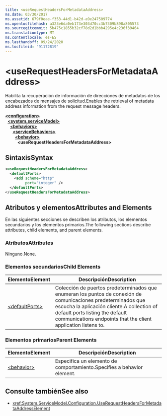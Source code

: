 ```yaml
---
title: <useRequestHeadersForMetadataAddress>
ms.date: 03/30/2017
ms.assetid: 679f0eae-f353-44d1-b42d-a9e247509774
ms.openlocfilehash: a323e6da0eb173e303d70cc3b7309b898a805573
ms.sourcegitcommit: 5b475c1855b32cf78d2d1bbb4295e4c236f39464
ms.translationtype: MT
ms.contentlocale: es-ES
ms.lasthandoff: 09/24/2020
ms.locfileid: "91172819"
---
```

# \<useRequestHeadersForMetadataAddress>

<span data-ttu-id="8ba8c-101">Habilita la recuperación de información de direcciones de metadatos de los encabezados de mensajes de solicitud.</span><span class="sxs-lookup"><span data-stu-id="8ba8c-101">Enables the retrieval of metadata address information from the request message headers.</span></span>  
  
[**\<configuration>**](../configuration-element.md)\
&nbsp;&nbsp;[**\<system.serviceModel>**](system-servicemodel.md)\
&nbsp;&nbsp;&nbsp;&nbsp;[**\<behaviors>**](behaviors.md)\
&nbsp;&nbsp;&nbsp;&nbsp;&nbsp;&nbsp;[**\<serviceBehaviors>**](servicebehaviors.md)\
&nbsp;&nbsp;&nbsp;&nbsp;&nbsp;&nbsp;&nbsp;&nbsp;[**\<behavior>**](behavior-of-servicebehaviors.md)\
&nbsp;&nbsp;&nbsp;&nbsp;&nbsp;&nbsp;&nbsp;&nbsp;&nbsp;&nbsp;**\<useRequestHeadersForMetadataAddress>**  
  
## <a name="syntax"></a><span data-ttu-id="8ba8c-102">Sintaxis</span><span class="sxs-lookup"><span data-stu-id="8ba8c-102">Syntax</span></span>  
  
```xml  
<useRequestHeadersForMetadataAddress>
  <defaultPorts>
    <add scheme="http"
         port="integer" />
  </defaultPorts>
</useRequestHeadersForMetadataAddress>
```  
  
## <a name="attributes-and-elements"></a><span data-ttu-id="8ba8c-103">Atributos y elementos</span><span class="sxs-lookup"><span data-stu-id="8ba8c-103">Attributes and Elements</span></span>  

 <span data-ttu-id="8ba8c-104">En las siguientes secciones se describen los atributos, los elementos secundarios y los elementos primarios.</span><span class="sxs-lookup"><span data-stu-id="8ba8c-104">The following sections describe attributes, child elements, and parent elements.</span></span>  
  
### <a name="attributes"></a><span data-ttu-id="8ba8c-105">Atributos</span><span class="sxs-lookup"><span data-stu-id="8ba8c-105">Attributes</span></span>  

 <span data-ttu-id="8ba8c-106">Ninguno.</span><span class="sxs-lookup"><span data-stu-id="8ba8c-106">None.</span></span>  
  
### <a name="child-elements"></a><span data-ttu-id="8ba8c-107">Elementos secundarios</span><span class="sxs-lookup"><span data-stu-id="8ba8c-107">Child Elements</span></span>  
  
|<span data-ttu-id="8ba8c-108">Elemento</span><span class="sxs-lookup"><span data-stu-id="8ba8c-108">Element</span></span>|<span data-ttu-id="8ba8c-109">Descripción</span><span class="sxs-lookup"><span data-stu-id="8ba8c-109">Description</span></span>|  
|-------------|-----------------|  
|[\<defaultPorts>](defaultports.md)|<span data-ttu-id="8ba8c-110">Colección de puertos predeterminados que enumeran los puntos de conexión de comunicaciones predeterminados que escucha la aplicación cliente.</span><span class="sxs-lookup"><span data-stu-id="8ba8c-110">A collection of default ports listing the default communications endpoints that the client application listens to.</span></span>|  
  
### <a name="parent-elements"></a><span data-ttu-id="8ba8c-111">Elementos primarios</span><span class="sxs-lookup"><span data-stu-id="8ba8c-111">Parent Elements</span></span>  
  
|<span data-ttu-id="8ba8c-112">Elemento</span><span class="sxs-lookup"><span data-stu-id="8ba8c-112">Element</span></span>|<span data-ttu-id="8ba8c-113">Descripción</span><span class="sxs-lookup"><span data-stu-id="8ba8c-113">Description</span></span>|  
|-------------|-----------------|  
|[\<behavior>](behavior-of-endpointbehaviors.md)|<span data-ttu-id="8ba8c-114">Especifica un elemento de comportamiento.</span><span class="sxs-lookup"><span data-stu-id="8ba8c-114">Specifies a behavior element.</span></span>|  
  
## <a name="see-also"></a><span data-ttu-id="8ba8c-115">Consulte también</span><span class="sxs-lookup"><span data-stu-id="8ba8c-115">See also</span></span>

- <xref:System.ServiceModel.Configuration.UseRequestHeadersForMetadataAddressElement>
